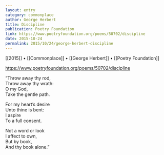 ```yaml
---
layout: entry
category: commonplace
author: George Herbert
title: Discipline
publication: Poetry Foundation
link: https://www.poetryfoundation.org/poems/50702/discipline
date: 2015-10-24
permalink: 2015/10/24/george-herbert-discipline
---
```


[[2015]] • [[Commonplace]] • [[George Herbert]] • [[Poetry Foundation]]

https://www.poetryfoundation.org/poems/50702/discipline

“Throw away thy rod,
<br>Throw away thy wrath:
<br>     O my God,
<br>Take the gentle path.

For my heart’s desire
<br>Unto thine is bent:
<br>     I aspire
<br>To a full consent.

Not a word or look
<br>I affect to own,
<br>     But by book,
<br>And thy book alone.”